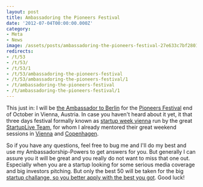 ```yaml
---
layout: post
title: Ambassadoring the Pioneers Festival
date: '2012-07-04T00:00:00.000Z'
category:
- Meta
- News
image: /assets/posts/ambassadoring-the-pioneers-festival-27e633c7bf28015846cc2feecf7b1cf56aa5c6784b.png
redirects:
- /t/53
- /t/53/
- /t/53/1
- /t/53/ambassadoring-the-pioneers-festival
- /t/53/ambassadoring-the-pioneers-festival/1
- /t/ambassadoring-the-pioneers-festival
- /t/ambassadoring-the-pioneers-festival/1
---
```


This just in: I will be [the Ambassador to Berlin](http://pioneersfestival.com/about-us/ambassadors/?t=b464k#germany) for the [Pioneers Festival](http://pioneersfestival.com) end of October in Vienna, Austria. In case you haven't heard about it yet, it that three days festival formally known as [startup week vienna](http://www.startupweek2011.com/) run by the great [StartupLive Team](http://www.startuplive.in), for whom I already mentored their great weekend sessions in [Vienna](/2012/02/13/mentoring-startuplive-vienna) and [Copenhagen](/2012/04/05/mentoring-startuplive-copenhagen-this-time).

So if you have any questions, feel free to bug me and I'll do my best and use my Ambassadorship-Powers to get answers for you. But generally I can assure you it will be great and you really do not want to miss that one out. Especially when you are a startup looking for some serious media coverage and big investors pitching. But only the best 50 will be taken for the big [startup challange, so you better apply with the best you got](http://pioneersfestival.com/startups/challenge/?t=b464k). Good luck!
